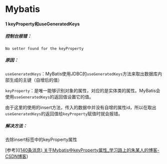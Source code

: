 # Mybatis

#### 1 keyProperty和useGeneratedKeys

##### 控制台报错：

```
No setter found for the keyProperty
```

##### 原因：

`useGeneratedKeys`：MyBatis使用JDBC的`useGeneratedKeys`方法来取出数据库内部生成的主键（自增后的值）

`keyProperty`：是唯一能够识别对象的属性，对应的是实体类的属性。MyBatis会使用`useGeneratedKeys`的返回值设置它的值。

由于这里的使用的insert方法，传入的数据中并没有自增的属性id，所以在取出`useGeneratedKeys`的返回值给`keyProperty`赋值时就会报错。

##### 解决方法：

去除insert标签中的keyProperty属性

[参考]([(140条消息) 关于Mybatis中keyProperty属性_学习路上的朱某人的博客-CSDN博客](https://blog.csdn.net/qq_39210750/article/details/108248320))